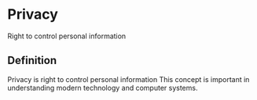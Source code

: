 # Privacy

Right to control personal information

## Definition
Privacy is right to control personal information This concept is important in understanding modern technology and computer systems.
